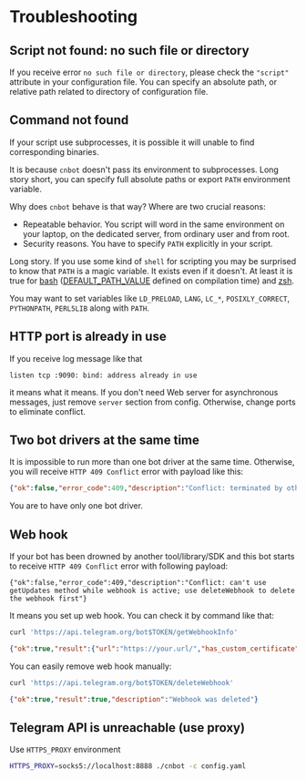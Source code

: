 # Troubleshooting

## Script not found: no such file or directory

If you receive error `no such file or directory`,
please check the `"script"` attribute in
your configuration file. You can
specify an absolute path, or relative path
related to directory of configuration file.

## Command not found

If your script use subprocesses, it is possible
it will unable to find corresponding binaries.

It is because `cnbot` doesn't pass its
environment to subprocesses.
Long story short, you can specify full
absolute paths or export `PATH` environment variable.

Why does `cnbot` behave is that way?
Where are two crucial reasons:

- Repeatable behavior. You script will word in the same environment on your laptop,
on the dedicated server, from  ordinary user and from root.
- Security reasons. You have to specify `PATH`
explicitly in your script.

Long story. If you use some kind of `shell`
for scripting you may be surprised to know
that `PATH` is a magic variable. It exists
even if it doesn't. At least it is true for
[bash](http://git.savannah.gnu.org/cgit/bash.git/tree/variables.c#n486)
([DEFAULT_PATH_VALUE](http://git.savannah.gnu.org/cgit/bash.git/tree/config-top.h#n66)
defined on compilation time) and
[zsh](https://github.com/zsh-users/zsh/blob/master/Src/init.c#L978).

You may want to set variables like
`LD_PRELOAD`, `LANG`, `LC_*`,
`POSIXLY_CORRECT`, `PYTHONPATH`, `PERL5LIB`
along with `PATH`.

## HTTP port is already in use

If you receive log message like that
```
listen tcp :9090: bind: address already in use
```
it means what it means. If you don't need Web server
for asynchronous messages, just remove `server` section
from config. Otherwise, change ports to eliminate
conflict.

## Two bot drivers at the same time

It is impossible to run more than one bot driver at the
same time. Otherwise, you
will receive `HTTP 409 Conflict` error with payload like this:
```json
{"ok":false,"error_code":409,"description":"Conflict: terminated by other getUpdates request; make sure that only one bot instance is running"}
```
You are to have only one bot driver.

## Web hook

If your bot has been drowned by another tool/library/SDK and
this bot starts to receive `HTTP 409 Conflict` error with
following payload:
```
{"ok":false,"error_code":409,"description":"Conflict: can't use getUpdates method while webhook is active; use deleteWebhook to delete the webhook first"}
```
It means you set up web hook. You can check it by command like that: 
```sh
curl 'https://api.telegram.org/bot$TOKEN/getWebhookInfo'
```
```json
{"ok":true,"result":{"url":"https://your.url/","has_custom_certificate":false,"pending_update_count":0,"max_connections":40,"allowed_updates":["message"]}}
```
You can easily remove web hook manually:
```sh
curl 'https://api.telegram.org/bot$TOKEN/deleteWebhook'
```
```json
{"ok":true,"result":true,"description":"Webhook was deleted"}
```

## Telegram API is unreachable (use proxy)

Use `HTTPS_PROXY` environment
```sh
HTTPS_PROXY=socks5://localhost:8888 ./cnbot -c config.yaml
```
